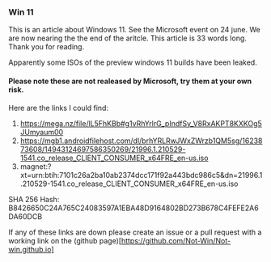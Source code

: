 
### Win 11

This is an article about Windows 11. See the Microsoft event on 24 june. We are now nearing the the end of the aritcle. This article is 33 words long. Thank you for reading.

Apparently some ISOs of the preview windows 11 builds have been leaked.

#### Please note these are not realeased by Microsoft, try them at your own risk. 

Here are the links I could find:

1) https://mega.nz/file/lL5FhKBb#g1vRhYrlrG_pIndfSy_V8RxAKPT8KXKOg5JUmyaum00
2) https://mgb1.androidfilehost.com/dl/brhYRLRwJWxZWrzb1QM5sg/1623873608/14943124697586350269/21996.1.210529-1541.co_release_CLIENT_CONSUMER_x64FRE_en-us.iso
3) magnet:?xt=urn:btih:7101c26a2ba10ab2374dcc171f92a443bdc986c5&dn=21996.1.210529-1541.co_release_CLIENT_CONSUMER_x64FRE_en-us.iso

SHA 256 Hash: B8426650C24A765C24083597A1EBA48D9164802BD273B678C4FEFE2A6DA60DCB

If any of these links are down please create an issue or a pull request with a working link on the (github page)[https://github.com/Not-Win/Not-win.github.io]
